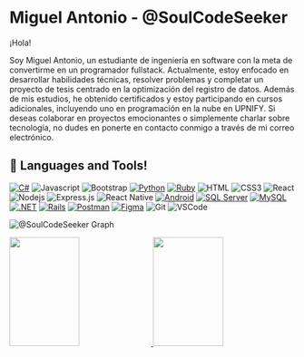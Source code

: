 # Miguel Antonio - @SoulCodeSeeker
¡Hola!

Soy Miguel Antonio, un estudiante de ingeniería en software con la meta de convertirme en un programador fullstack. Actualmente, estoy enfocado en desarrollar habilidades técnicas, resolver problemas y completar un proyecto de tesis centrado en la optimización del registro de datos. Además de mis estudios, he obtenido certificados y estoy participando en cursos adicionales, incluyendo uno en programación en la nube en UPNIFY. Si deseas colaborar en proyectos emocionantes o simplemente charlar sobre tecnología, no dudes en ponerte en contacto conmigo a través de mi correo electrónico.

## 🧰 Languages and Tools!
[![C#](https://img.shields.io/badge/-C%23-61DBFB?style=for-the-badge&labelColor=black&logo=Csharp&logoColor=61DBFB)](https://es.wikipedia.org/wiki/C_Sharp)
![Javascript](https://img.shields.io/badge/Javascript-F0DB4F?style=for-the-badge&labelColor=black&logo=javascript&logoColor=F0DB4F)
![Bootstrap](https://img.shields.io/badge/-bootstrap-563d7c?style=for-the-badge&labelColor=black&logo=bootstrap&logoColor=563d7c)
[![Python](https://img.shields.io/badge/Python-F0DB4F?style=for-the-badge&labelColor=black&logo=python&logoColor=F0DB4F)](https://www.python.org/)
[![Ruby](https://img.shields.io/badge/ruby-ae1401?style=for-the-badge&labelColor=black&logo=ruby&logoColor=ae1401)](https://www.ruby-lang.org/)
![HTML](https://img.shields.io/badge/HTML5-E34F26?style=for-the-badge&logo=html5&logoColor=white)
![CSS3](https://img.shields.io/badge/CSS3-1572B6?style=for-the-badge&logo=css3&logoColor=white)
![React](https://img.shields.io/badge/-React-61DBFB?style=for-the-badge&labelColor=black&logo=react&logoColor=61DBFB)
![Nodejs](https://img.shields.io/badge/Nodejs-3C873A?style=for-the-badge&labelColor=black&logo=node.js&logoColor=3C873A)
![Express.js](https://img.shields.io/badge/Express.js-000000?style=for-the-badge&logo=express&logoColor=white)
![React Native](https://img.shields.io/badge/-react%20native-20232a?style=for-the-badge&labelColor=black&logo=react&logoColor=61dbfb)
[![Android](https://img.shields.io/badge/android-3C873A?style=for-the-badge&labelColor=black&logo=android&logoColor=3C873A)](https://www.android.com/)
[![SQL Server](https://img.shields.io/badge/sqlserver-a62c39?style=for-the-badge&labelColor=black&logo=MicrosoftSQLServer&logoColor=ffffff)](https://www.microsoft.com/sql-server)
[![MySQL](https://img.shields.io/badge/mysql-ae6f06?style=for-the-badge&labelColor=black&logo=mysql&logoColor=ffffff)](https://www.mysql.com/)
[![.NET](https://img.shields.io/badge/microdoft.net-1c7faf?style=for-the-badge&labelColor=black&logo=.net&logoColor=ffffff)](https://dotnet.microsoft.com/)
[![Rails](https://img.shields.io/badge/rails-ae1401?style=for-the-badge&labelColor=black&logo=rubyonrails&logoColor=ae1401)](https://rubyonrails.org/)
[![Postman](https://img.shields.io/badge/postman-ff6c37?style=for-the-badge&labelColor=black&logo=postman&logoColor=ff6c37)](https://www.postman.com/)
[![Figma](https://img.shields.io/badge/figma-0acf83?style=for-the-badge&labelColor=black&logo=figma&logoColor=0acf83)](https://www.figma.com/)
![Git](https://img.shields.io/badge/Git-F05032?style=for-the-badge&logo=git&logoColor=white)
![VSCode](https://img.shields.io/badge/Visual_Studio-0078d7?style=for-the-badge&logo=visual%20studio&logoColor=white)


![@SoulCodeSeeker Graph](https://github-readme-activity-graph.vercel.app/graph?username=Miguel-Antonio-Martinez-Jimenez&custom_title=@SoulCodeSeeker%20GitHub%20Activity%20Graph&bg_color=0D1117&color=7F3FBF&line=7F3FBF&point=7F3FBF&area_color=FFFFFF&title_color=FFFFFF&area=true)

<a href="https://github.com/Miguel-Antonio-Martinez-Jimenez">
  <img src="https://denvercoder1-github-readme-stats.vercel.app/api?username=Miguel-Antonio-Martinez-Jimenez&show_icons=true&count_private=true&theme=react&border_color=7F3FBF&bg_color=0D1117&title_color=F85D7F&icon_color=F8D866" height="192px" width="49.5%"/>
</a>

<a href="https://github.com/Miguel-Antonio-Martinez-Jimenez">
  <img src="https://github-readme-streak-stats.herokuapp.com/?user=Miguel-Antonio-Martinez-Jimenez&theme=radical&border=7F3FBF&background=0D1117" height="192px" width="49.5%"/>
</a>

